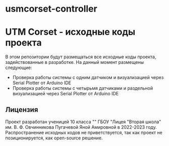 # usmcorset-controller
# UTM Corset - исходные коды проекта

В этом репозитории будут размещаться все исходные коды проекта, задействованные в разработке. На данный момент размещены следующие:

- Проверка работы системы с одним датчиком и визуализацией через Serial Plotter от Arduino IDE
- Проверка работы системы с четырьмя датчиками и раздельной визуализацией через Serial Plotter от Arduino IDE

## Лицензия
Проект разработан ученицей 10 класса "" ГБОУ "Лицея "Вторая школа" им. В. Ф. Овчинникова Пугачевой Яной Амировной в 2022-2023 году. Распространение исходных кодов не приветствуется, так как проект не позиционируется, как open-source решение.
